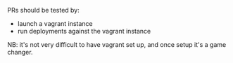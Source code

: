 PRs should be tested by:
- launch a vagrant instance
- run deployments against the vagrant instance

NB: it's not very difficult to have vagrant set up, and once setup it's a game changer.
